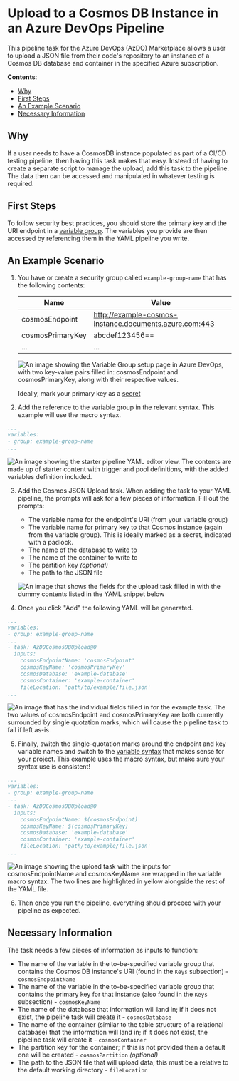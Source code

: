 # Upload to a Cosmos DB Instance in an Azure DevOps Pipeline

This pipeline task for the Azure DevOps (AzDO) Marketplace allows a user to upload a JSON file from
their code's repository to an instance of a Cosmos DB database and container in the specified Azure subscription.

**Contents**:

* [Why](#Why)
* [First Steps](#first-steps)
* [An Example Scenario](#an-example-scenario)
* [Necessary Information](#necessary-information)

## Why

If a user needs to have a CosmosDB instance populated as part of a CI/CD testing pipeline, then having
this task makes that easy. Instead of having to create a separate script to manage the upload, add
this task to the pipeline. The data then can be accessed and manipulated in whatever testing is
required.

## First Steps

To follow security best practices, you should store the primary key and the URI endpoint in a [variable
group](https://docs.microsoft.com/en-us/azure/devops/pipelines/library/variable-groups?view=azure-devops&tabs=yaml).
The variables you provide are then accessed by referencing them in the YAML pipeline you write.

## An Example Scenario

1. You have or create a security group called `example-group-name` that has the following contents:

    | Name | Value |
    | --- | --- |
    | cosmosEndpoint | http://example-cosmos-instance.documents.azure.com:443 |
    | cosmosPrimaryKey | abcdef123456== |
    | ... | ... |

    ![An image showing the Variable Group setup page in Azure DevOps, with two key-value pairs filled
    in: cosmosEndpoint and cosmosPrimaryKey, along with their respective values.](./docs-images/variable-group-setup.png)

    Ideally, mark your primary key as a [secret](https://docs.microsoft.com/en-us/azure/devops/pipelines/process/variables?view=azure-devops&tabs=yaml%2Cbatch#secret-variables)

2. Add the reference to the variable group in the relevant syntax. This example will use the macro
syntax.

```yaml
...
variables:
- group: example-group-name
...
```

![An image showing the starter pipeline YAML editor view. The contents are made up of starter content
with trigger and pool definitions, with the added variables definition included.](./docs-images/add-vg-pipeline.png)

3. Add the Cosmos JSON Upload task. When adding the task to your YAML pipeline, the prompts will ask for a few pieces of information. Fill out the prompts:

    * The variable name for the endpoint's URI (from your variable group)
    * The variable name for primary key to that Cosmos instance (again from the variable group). This
    is ideally marked as a secret, indicated with a padlock.
    * The name of the database to write to
    * The name of the container to write to
    * The partition key _(optional)_
    * The path to the JSON file

    ![An image that shows the fields for the upload task filled in with the dummy contents listed in
    the YAML snippet below](./docs-images/add-cosmos-upload-task.png)

4. Once you click "Add" the following YAML will be generated.

```yaml
...
variables:
- group: example-group-name
...
- task: AzDOCosmosDBUpload@0
  inputs:
    cosmosEndpointName: 'cosmosEndpoint'
    cosmosKeyName: 'cosmosPrimaryKey'
    cosmosDatabase: 'example-database'
    cosmosContainer: 'example-container'
    fileLocation: 'path/to/example/file.json'
...
```

![An image that has the individual fields filled in for the example task. The two values of
`cosmosEndpoint` and `cosmosPrimaryKey` are both currently surrounded by single quotation marks,
which will cause the pipeline task to fail if left as-is](./docs-images/pipeline-task-before.png)

5. Finally, switch the single-quotation marks around the endpoint and key variable names and switch to
the [variable syntax](https://docs.microsoft.com/en-us/azure/devops/pipelines/process/variables?view=azure-devops&tabs=yaml%2Cbatch)
that makes sense for your project. This example uses the macro syntax, but make sure your syntax use is consistent!

```yaml
...
variables:
- group: example-group-name
...
- task: AzDOCosmosDBUpload@0
  inputs:
    cosmosEndpointName: $(cosmosEndpoint)
    cosmosKeyName: $(cosmosPrimaryKey)
    cosmosDatabase: 'example-database'
    cosmosContainer: 'example-container'
    fileLocation: 'path/to/example/file.json'
...
```
![An image showing the upload task with the inputs for `cosmosEndpointName` and `cosmosKeyName` are
wrapped in the variable macro syntax. The two lines are highlighted in yellow alongside the rest of the YAML file.](./docs-images/pipeline-task-after.png)

6. Then once you run the pipeline, everything should proceed with your pipeline as expected.

## Necessary Information

The task needs a few pieces of information as inputs to function:

* The name of the variable in the to-be-specified variable group that contains the Cosmos DB instance's
URI (found in the `Keys` subsection) - `cosmosEndpointName`
* The name of the variable in the to-be-specified variable group that contains the primary key for
that instance (also found in the `Keys` subsection) - `cosmosKeyName`
* The name of the database that information will land in; if it does not exist, the pipeline task
will create it - `cosmosDatabase`
* The name of the container (similar to the table structure of a relational database) that the information
will land in; if it does not exist, the pipeline task will create it - `cosmosContainer`
* The partition key for the container; if this is not provided then a default one will be created -
`cosmosPartition` _(optional)_
* The path to the JSON file that will upload data; this must be a relative to the default working directory - `fileLocation`
